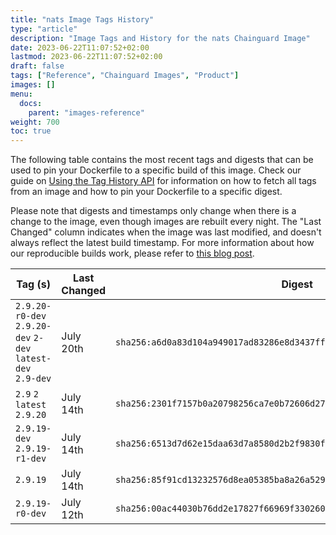 ```yaml
---
title: "nats Image Tags History"
type: "article"
description: "Image Tags and History for the nats Chainguard Image"
date: 2023-06-22T11:07:52+02:00
lastmod: 2023-06-22T11:07:52+02:00
draft: false
tags: ["Reference", "Chainguard Images", "Product"]
images: []
menu:
  docs:
    parent: "images-reference"
weight: 700
toc: true
---
```


The following table contains the most recent tags and digests that can be used to pin your Dockerfile to a specific build of this image. Check our guide on [Using the Tag History API](/chainguard/chainguard-images/using-the-tag-history-api/) for information on how to fetch all tags from an image and how to pin your Dockerfile to a specific digest.

Please note that digests and timestamps only change when there is a change to the image, even though images are rebuilt every night. The "Last Changed" column indicates when the image was last modified, and doesn't always reflect the latest build timestamp. For more information about how our reproducible builds work, please refer to [this blog post](https://www.chainguard.dev/unchained/reproducing-chainguards-reproducible-image-builds).

| Tag (s)                                                      | Last Changed | Digest                                                                    |
|--------------------------------------------------------------|--------------|---------------------------------------------------------------------------|
|  `2.9.20-r0-dev` `2.9.20-dev` `2-dev` `latest-dev` `2.9-dev` | July 20th    | `sha256:a6d0a83d104a949017ad83286e8d3437ff612f0f38d7956ffa7097292d151f55` |
|  `2.9` `2` `latest` `2.9.20`                                 | July 14th    | `sha256:2301f7157b0a20798256ca7e0b72606d27ab9159d76db0d7f69ba4fad53d2fdd` |
|  `2.9.19-dev` `2.9.19-r1-dev`                                | July 14th    | `sha256:6513d7d62e15daa63d7a8580d2b2f9830f468b263d536b68102659035ef34124` |
|  `2.9.19`                                                    | July 14th    | `sha256:85f91cd13232576d8ea05385ba8a26a5298353890f741e5fb06969f991995b35` |
|  `2.9.19-r0-dev`                                             | July 12th    | `sha256:00ac44030b76dd2e17827f66969f3302607a08ee71006f6c277608a65ba28658` |
